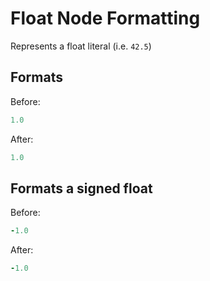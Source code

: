 <!-- BEGIN_AUTOGENERATED -->

# Float Node Formatting

Represents a float literal (i.e. `42.5`)

<!-- END_AUTOGENERATED -->

## Formats

Before:

```ruby
1.0
```

After:

```ruby
1.0
```

## Formats a signed float

Before:

```ruby
-1.0
```

After:

```ruby
-1.0
```
